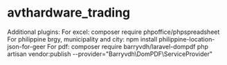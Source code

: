 # avthardware_trading

Additional plugins: 
For excel: composer require phpoffice/phpspreadsheet
For philippine brgy, municipality and city: npm install philippine-location-json-for-geer
For pdf: composer require barryvdh/laravel-dompdf
php artisan vendor:publish --provider="Barryvdh\DomPDF\ServiceProvider"